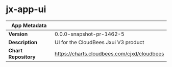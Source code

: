 # jx-app-ui

|App Metadata||
|---|---|
| **Version** | 0.0.0-snapshot-pr-1462-5 |
| **Description** | UI for the CloudBees Jxui V3 product |
| **Chart Repository** | https://charts.cloudbees.com/cjxd/cloudbees |
